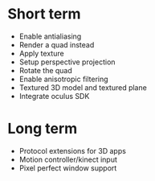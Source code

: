 Short term
==========
- Enable antialiasing
- Render a quad instead
- Apply texture
- Setup perspective projection
- Rotate the quad
- Enable anisotropic filtering
- Textured 3D model and textured plane
- Integrate oculus SDK

Long term
=========
- Protocol extensions for 3D apps
- Motion controller/kinect input
- Pixel perfect window support